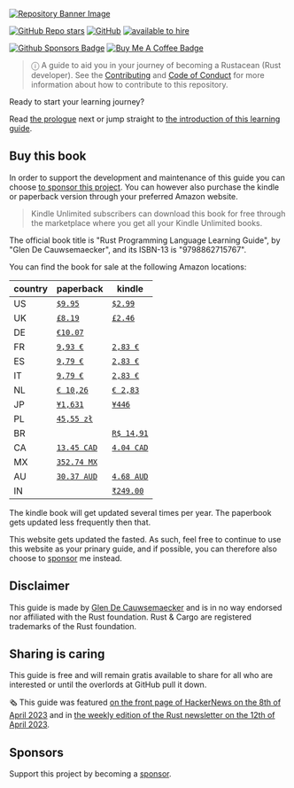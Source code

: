 [![Repository Banner Image](https://rust-lang.guide/intro/banner.png)](https://rust-lang.guide)

[![GitHub Repo stars](https://img.shields.io/github/stars/plabayo/learn-rust-101?style=social)](https://github.com/plabayo/learn-rust-101) [![GitHub](https://img.shields.io/github/license/plabayo/learn-rust-101)](https://github.com/plabayo/learn-rust-101/blob/main/LICENSE) [![available to hire](https://img.shields.io/badge/Glen-available%20to%20hire%20as%20consultant-green)](mailto:glen@plabayo.tech)

[![Github Sponsors Badge](https://img.shields.io/badge/sponsor-30363D?style=for-the-badge&logo=GitHub-Sponsors&logoColor=#EA4AAA)](https://github.com/sponsors/plabayo) [![Buy Me A Coffee Badge](https://img.shields.io/badge/Buy%20Me%20a%20Coffee-ffdd00?style=for-the-badge&logo=buy-me-a-coffee&logoColor=black)](https://www.buymeacoffee.com/plabayo)

[rust]: https://www.rust-lang.org/

> ⓘ A guide to aid you in your journey of becoming a Rustacean (Rust developer). See the [Contributing](https://github.com/plabayo/learn-rust-101/blob/main/CONTRIBUTING.md) and [Code of Conduct](https://github.com/plabayo/learn-rust-101/blob/main/CODE_OF_CONDUCT.md) for more information about how to contribute to this repository.

Ready to start your learning journey?

Read [the prologue](https://rust-lang.guide/intro/prologue.html) next or jump straight to
[the introduction of this learning guide](https://rust-lang.guide/intro/learning-rust.html).

## Buy this book

In order to support the development and maintenance of this guide you can choose [to sponsor this project](#sponsors).
You can however also purchase the kindle or paperback version through your preferred Amazon website.

> Kindle Unlimited subscribers can download this book for free through the marketplace
> where you get all your Kindle Unlimited books.

The official book title is "Rust Programming Language Learning Guide", by "Glen De Cauwsemaecker",
and its ISBN-13 is "9798862715767".

You can find the book for sale at the following Amazon locations:

| country  | paperback | kindle |
| - | - | - |
| US | [`$9.95`](https://amazon.com/dp/B0CK3HKTPW) | [`$2.99`](https://amazon.com/dp/B0CK5DY41H) |
| UK | [`£8.19`](https://amazon.co.uk/dp/B0CK3HKTPW) | [`£2.46`](https://amazon.co.uk/dp/B0CK5DY41H) |
| DE | [`€10.07`](https://amazon.de/dp/B0CK3HKTPW) | |
| FR | [`9,93 €`](https://amazon.fr/dp/B0CK3HKTPW) | [`2,83 €`](https://amazon.fr/dp/B0CK5DY41H) |
| ES | [`9,79 €`](https://amazon.es/dp/B0CK3HKTPW) | [`2,83 €`](https://amazon.es/dp/B0CK5DY41H) |
| IT | [`9,79 €`](https://amazon.it/dp/B0CK3HKTPW) | [`2,83 €`](https://amazon.it/dp/B0CK5DY41H) |
| NL | [`€ 10,26`](https://amazon.nl/dp/B0CK3HKTPW) | [`€ 2,83`](https://amazon.nl/dp/B0CK5DY41H) |
| JP | [`¥1,631`](https://amazon.co.jp/dp/B0CK3HKTPW) | [`¥446`](https://amazon.co.jp/dp/B0CK5DY41H) |
| PL | [`45,55 zł`](https://amazon.pl/dp/B0CK3HKTPW) | |
| BR | | [`R$ 14,91`](https://amazon.com.br/dp/B0CK5DY41H) |
| CA | [`13.45 CAD`](https://amazon.ca/dp/B0CK3HKTPW) | [`4.04 CAD`](https://amazon.ca/dp/B0CK5DY41H) |
| MX | [`352.74 MX`](https://amazon.com.mx/dp/B0CK3HKTPW) |
| AU | [`30.37 AUD`](https://amazon.com.au/dp/B0CK3HKTPW) | [`4.68 AUD`](https://amazon.com.au/dp/B0CK5DY41H) |
| IN | | [`₹249.00`](https://amazon.in/dp/B0CK5DY41H) |

The kindle book will get updated several times per year.
The paperbook gets updated less frequently then that.

This website gets updated the fasted. As such, feel free to continue
to use this website as your prinary guide, and if possible,
you can therefore also choose to [sponsor](#sponsors) me instead.

## Disclaimer

This guide is made by [Glen De Cauwsemaecker](https://www.glendc.com/) and is in no way endorsed nor affiliated with the Rust foundation. Rust & Cargo are registered trademarks of the Rust foundation.

## Sharing is caring

This guide is free and will remain gratis available to share for all who are interested or until the overlords at GitHub pull it down.

🗞 This guide was featured [on the front page of HackerNews on the 8th of April 2023](<https://news.ycombinator.com/item?id=35489029>) and in [the weekly edition of the Rust newsletter on the 12th of April 2023](https://this-week-in-rust.org/blog/2023/04/12/this-week-in-rust-490/).

## Sponsors

Support this project by becoming a [sponsor](https://github.com/sponsors/plabayo).
